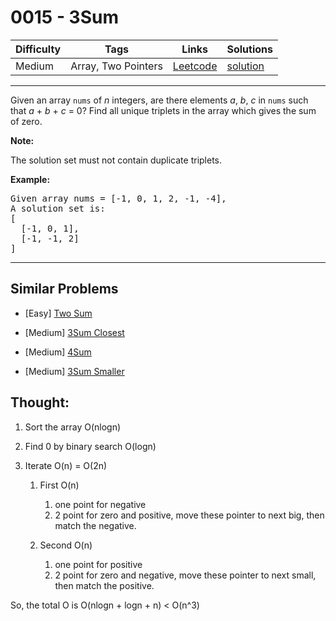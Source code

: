 # 0015 - 3Sum

Difficulty  | Tags | Links | Solutions
----------- | ---- | ----- | -----
Medium | Array, Two Pointers | [Leetcode](https://leetcode.com/problems/3sum) | [solution](https://leetcode.com/problems/3sum/solution/)

-----------

<p>Given an array <code>nums</code> of <em>n</em> integers, are there elements <em>a</em>, <em>b</em>, <em>c</em> in <code>nums</code> such that <em>a</em> + <em>b</em> + <em>c</em> = 0? Find all unique triplets in the array which gives the sum of zero.</p>

<p><strong>Note:</strong></p>

<p>The solution set must not contain duplicate triplets.</p>

<p><strong>Example:</strong></p>

<pre>
Given array nums = [-1, 0, 1, 2, -1, -4],
A solution set is:
[
  [-1, 0, 1],
  [-1, -1, 2]
]
</pre>
-----------


## Similar Problems

- [Easy] [Two Sum](two-sum)

- [Medium] [3Sum Closest](3sum-closest)

- [Medium] [4Sum](4sum)

- [Medium] [3Sum Smaller](3sum-smaller)




## Thought:

1. Sort the array O(nlogn)

2. Find 0 by binary search O(logn)

3. Iterate O(n) = O(2n)

   1. First O(n)

      1. one point for negative
      2. 2 point for zero and positive, move these pointer to next big, then match the negative.

   2. Second O(n)

      1. one point for positive
      2. 2 point for zero and negative, move these pointer to next small, then match the positive.

So, the total O is O(nlogn + logn + n) < O(n^3)

